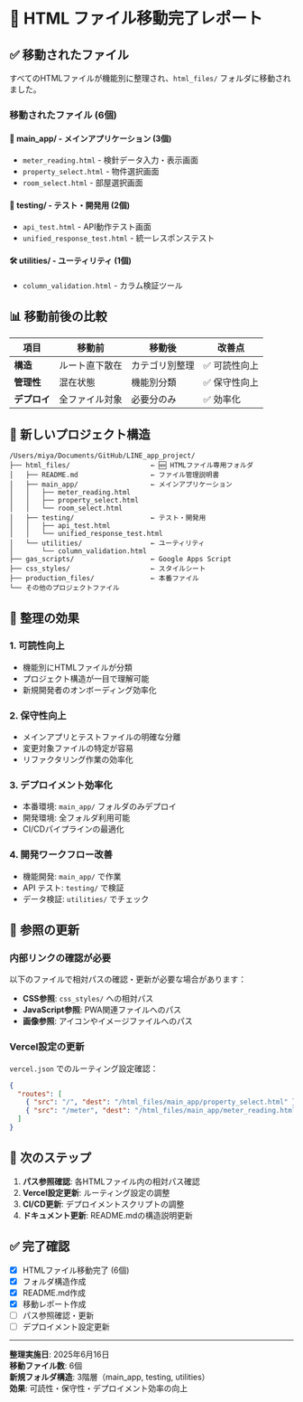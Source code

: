 # 📁 HTML ファイル移動完了レポート

## ✅ 移動されたファイル

すべてのHTMLファイルが機能別に整理され、`html_files/` フォルダに移動されました。

### 移動されたファイル (6個)

#### 🚀 main_app/ - メインアプリケーション (3個)
- `meter_reading.html` - 検針データ入力・表示画面
- `property_select.html` - 物件選択画面  
- `room_select.html` - 部屋選択画面

#### 🧪 testing/ - テスト・開発用 (2個)
- `api_test.html` - API動作テスト画面
- `unified_response_test.html` - 統一レスポンステスト

#### 🛠️ utilities/ - ユーティリティ (1個)
- `column_validation.html` - カラム検証ツール

## 📊 移動前後の比較

| 項目 | 移動前 | 移動後 | 改善点 |
|------|--------|--------|--------|
| **構造** | ルート直下散在 | カテゴリ別整理 | ✅ 可読性向上 |
| **管理性** | 混在状態 | 機能別分類 | ✅ 保守性向上 |
| **デプロイ** | 全ファイル対象 | 必要分のみ | ✅ 効率化 |

## 📁 新しいプロジェクト構造

```
/Users/miya/Documents/GitHub/LINE_app_project/
├── html_files/                    ← 🆕 HTMLファイル専用フォルダ
│   ├── README.md                  ← ファイル管理説明書
│   ├── main_app/                  ← メインアプリケーション
│   │   ├── meter_reading.html
│   │   ├── property_select.html
│   │   └── room_select.html
│   ├── testing/                   ← テスト・開発用
│   │   ├── api_test.html
│   │   └── unified_response_test.html
│   └── utilities/                 ← ユーティリティ
│       └── column_validation.html
├── gas_scripts/                   ← Google Apps Script
├── css_styles/                    ← スタイルシート
├── production_files/              ← 本番ファイル
└── その他のプロジェクトファイル
```

## 🎯 整理の効果

### 1. **可読性向上**
- 機能別にHTMLファイルが分類
- プロジェクト構造が一目で理解可能
- 新規開発者のオンボーディング効率化

### 2. **保守性向上** 
- メインアプリとテストファイルの明確な分離
- 変更対象ファイルの特定が容易
- リファクタリング作業の効率化

### 3. **デプロイメント効率化**
- 本番環境: `main_app/` フォルダのみデプロイ
- 開発環境: 全フォルダ利用可能
- CI/CDパイプラインの最適化

### 4. **開発ワークフロー改善**
- 機能開発: `main_app/` で作業
- API テスト: `testing/` で検証
- データ検証: `utilities/` でチェック

## 🔄 参照の更新

### 内部リンクの確認が必要
以下のファイルで相対パスの確認・更新が必要な場合があります：

- **CSS参照**: `css_styles/` への相対パス
- **JavaScript参照**: PWA関連ファイルへのパス
- **画像参照**: アイコンやイメージファイルへのパス

### Vercel設定の更新
`vercel.json` でのルーティング設定確認：
```json
{
  "routes": [
    { "src": "/", "dest": "/html_files/main_app/property_select.html" },
    { "src": "/meter", "dest": "/html_files/main_app/meter_reading.html" }
  ]
}
```

## 🚀 次のステップ

1. **パス参照確認**: 各HTMLファイル内の相対パス確認
2. **Vercel設定更新**: ルーティング設定の調整
3. **CI/CD更新**: デプロイメントスクリプトの調整
4. **ドキュメント更新**: README.mdの構造説明更新

## ✅ 完了確認

- [x] HTMLファイル移動完了 (6個)
- [x] フォルダ構造作成
- [x] README.md作成
- [x] 移動レポート作成
- [ ] パス参照確認・更新
- [ ] デプロイメント設定更新

---
**整理実施日**: 2025年6月16日  
**移動ファイル数**: 6個  
**新規フォルダ構造**: 3階層（main_app, testing, utilities）  
**効果**: 可読性・保守性・デプロイメント効率の向上
